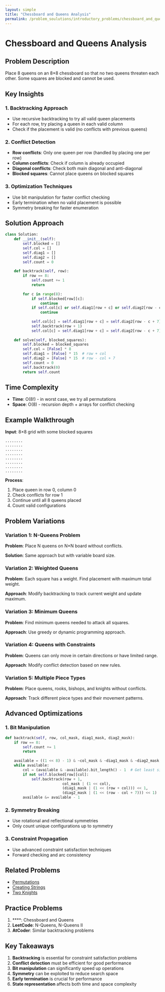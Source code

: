 ```yaml
---
layout: simple
title: "Chessboard and Queens Analysis"
permalink: /problem_soulutions/introductory_problems/chessboard_and_queens_analysis
---
```



# Chessboard and Queens Analysis

## Problem Description

Place 8 queens on an 8×8 chessboard so that no two queens threaten each other. Some squares are blocked and cannot be used.

## Key Insights

### 1. Backtracking Approach
- Use recursive backtracking to try all valid queen placements
- For each row, try placing a queen in each valid column
- Check if the placement is valid (no conflicts with previous queens)

### 2. Conflict Detection
- **Row conflicts**: Only one queen per row (handled by placing one per row)
- **Column conflicts**: Check if column is already occupied
- **Diagonal conflicts**: Check both main diagonal and anti-diagonal
- **Blocked squares**: Cannot place queens on blocked squares

### 3. Optimization Techniques
- Use bit manipulation for faster conflict checking
- Early termination when no valid placement is possible
- Symmetry breaking for faster enumeration

## Solution Approach

```python
class Solution:
    def __init__(self):
        self.blocked = []
        self.col = []
        self.diag1 = []
        self.diag2 = []
        self.count = 0
    
    def backtrack(self, row):
        if row == 8:
            self.count += 1
            return
        
        for c in range(8):
            if self.blocked[row][c]:
                continue
            if self.col[c] or self.diag1[row + c] or self.diag2[row - c + 7]:
                continue
            
            self.col[c] = self.diag1[row + c] = self.diag2[row - c + 7] = True
            self.backtrack(row + 1)
            self.col[c] = self.diag1[row + c] = self.diag2[row - c + 7] = False
    
    def solve(self, blocked_squares):
        self.blocked = blocked_squares
        self.col = [False] * 8
        self.diag1 = [False] * 15  # row + col
        self.diag2 = [False] * 15  # row - col + 7
        self.count = 0
        self.backtrack(0)
        return self.count
```

## Time Complexity
- **Time**: O(8!) - in worst case, we try all permutations
- **Space**: O(8) - recursion depth + arrays for conflict checking

## Example Walkthrough

**Input**: 8×8 grid with some blocked squares
```
........
........
........
........
........
........
........
........
```

**Process**:
1. Place queen in row 0, column 0
2. Check conflicts for row 1
3. Continue until all 8 queens placed
4. Count valid configurations

## Problem Variations

### Variation 1: N-Queens Problem
**Problem**: Place N queens on N×N board without conflicts.

**Solution**: Same approach but with variable board size.

### Variation 2: Weighted Queens
**Problem**: Each square has a weight. Find placement with maximum total weight.

**Approach**: Modify backtracking to track current weight and update maximum.

### Variation 3: Minimum Queens
**Problem**: Find minimum queens needed to attack all squares.

**Approach**: Use greedy or dynamic programming approach.

### Variation 4: Queens with Constraints
**Problem**: Queens can only move in certain directions or have limited range.

**Approach**: Modify conflict detection based on new rules.

### Variation 5: Multiple Piece Types
**Problem**: Place queens, rooks, bishops, and knights without conflicts.

**Approach**: Track different piece types and their movement patterns.

## Advanced Optimizations

### 1. Bit Manipulation
```python
def backtrack(self, row, col_mask, diag1_mask, diag2_mask):
    if row == 8:
        self.count += 1
        return
    
    available = ((1 << 8) - 1) & ~col_mask & ~diag1_mask & ~diag2_mask
    while available:
        col = (available & -available).bit_length() - 1  # Get least significant bit
        if not self.blocked[row][col]:
            self.backtrack(row + 1, 
                          col_mask | (1 << col),
                          (diag1_mask | (1 << (row + col))) << 1,
                          (diag2_mask | (1 << (row - col + 7))) << 1)
        available &= available - 1
```

### 2. Symmetry Breaking
- Use rotational and reflectional symmetries
- Only count unique configurations up to symmetry

### 3. Constraint Propagation
- Use advanced constraint satisfaction techniques
- Forward checking and arc consistency

## Related Problems
- [Permutations](/cses-analyses/problem_soulutions/permutations_analysis/)
- [Creating Strings](/cses-analyses/problem_soulutions/creating_strings_analysis/)
- [Two Knights](/cses-analyses/problem_soulutions/two_knights_analysis/)

## Practice Problems
1. ****: Chessboard and Queens
2. **LeetCode**: N-Queens, N-Queens II
3. **AtCoder**: Similar backtracking problems

## Key Takeaways
1. **Backtracking** is essential for constraint satisfaction problems
2. **Conflict detection** must be efficient for good performance
3. **Bit manipulation** can significantly speed up operations
4. **Symmetry** can be exploited to reduce search space
5. **Early termination** is crucial for performance
6. **State representation** affects both time and space complexity